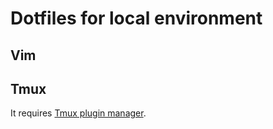 # Dotfiles for local environment

## Vim

## Tmux

It requires [Tmux plugin manager][tmux-tpm].

[tmux-tpm]: https://github.com/tmux-plugins/tpm
